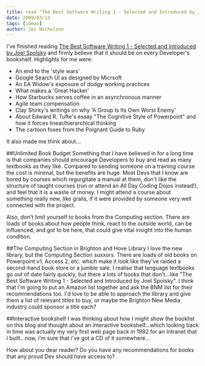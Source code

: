```yaml
---
title: read "The Best Software Writing 1 - Selected and Introduced by Joel Spolsky"
date: 2009/03/13
tags: [ideas]
author: Jez Nicholson
---
```

I've finished reading [The Best Software Writing 1 - Selected and Introduced by Joel Spolsky](http://www.amazon.co.uk/Best-Software-Writing-Selected-Introduced/dp/1590595009/) and firmly believe that it should be on every Developer's bookshelf. Highlights for me were:

* An end to the 'style wars'
* Google Search UI as designed by Micrsoft
* An EA Widow's exposure of dodgy working practices
* What makes a 'Great Hacker'
* How Starbucks serves coffee in an asynchronous manner
* Agile team compensation
* Clay Shirky's writings on why 'A Group Is Its Own Worst Enemy'
* About Edward R. Tufte's essay "The Cognitive Style of Powerpoint" and how it forces linear/hierarchical thinking
* The cartoon foxes from the Poignant Guide to Ruby

It also made me think about...

##Unlimited Book Budget
Something that I have believed in for a long time is that companies should encourage Developers to buy and read as many textbooks as they like. Compared to sending someone on a training course the cost is minimal, but the benefits are huge. Most Devs that I know are bored by courses which regurgitate a manual at them, don't like the structure of taught courses (run or attend an All Day Coding Dojos instead!), and feel that it is a waste of money. I might attend a course about something really new, like grails, if it were provided by someone very well connected with the project.

Also, don't limit yourself to books from the Computing section. There are loads of books about how people think, react to the outside world, can be influenced, and got to be here, that could give vital insight into the human condition.

##The Computing Section in Brighton and Hove Library
I love the new library, but the Computing Section suxxors. There are loads of old books on Powerpoint v1, Access 2, etc. which make it look like they've raided a second-hand book store or a jumble sale. I realise that language textbooks go out of date fairly quickly, but there a lots of books that don't...like "The Best Software Writing 1 - Selected and Introduced by Joel Spolsky". I think that i'm going to put an Amazon list together and ask the BNM list for their recommendations too. I'd love to be able to approach the library and give them a list of relevant titles to buy, or maybe the Brighton New Media industry could sponsor a title each?

##Interactive bookshelf
I was thinking about how I might show the booklist on this blog and thought about an interactive bookshelf...which looking back in time was actually my very first web page back in 1992 for an Intranet that I built...now, i'm sure that i've got a CD of it somewhere...

How about you dear reader? Do you have any recommendations for books that any proud Dev should have access to?